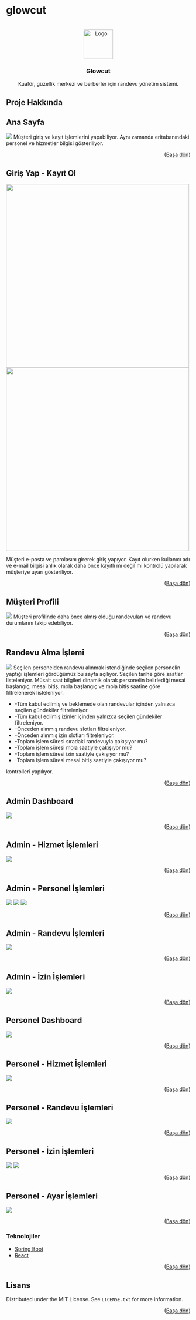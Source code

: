 # glowcut
<div id="top"></div>
<!-- PROJECT LOGO -->
<br />
<div align="center">
  <a>
    <img src="https://raw.githubusercontent.com/emrecanAy/appointment-system-client/master/src/global/gc1.png" alt="Logo" width="80" height="80">
  </a>

<h3 align="center">Glowcut</h3>

  <p align="center">
    Kuaför, güzellik merkezi ve berberler için randevu yönetim sistemi.
  </p>
</div>


<!-- ABOUT THE PROJECT -->
## Proje Hakkında

## Ana Sayfa

<img src="https://raw.githubusercontent.com/emrecanAy/appointment-system-client/master/screenshots/landing-page.png" />
Müşteri giriş ve kayıt işlemlerini yapabiliyor. Aynı zamanda eritabanındaki personel ve hizmetler bilgisi gösteriliyor. 

<p align="right">(<a href="#top">Başa dön</a>)</p>


## Giriş Yap - Kayıt Ol
<p float="left">
<img width="500" src="https://raw.githubusercontent.com/emrecanAy/appointment-system-client/master/screenshots/login.png" />
<img width="500" src="https://raw.githubusercontent.com/emrecanAy/appointment-system-client/master/screenshots/register.png" />
</p>
Müşteri e-posta ve parolasını girerek giriş yapıyor. 
Kayıt olurken kullanıcı adı ve e-mail bilgisi anlık olarak daha önce kayıtlı mı değil mi kontrolü yapılarak müşteriye uyarı gösteriliyor.

<p align="right">(<a href="#top">Başa dön</a>)</p>

## Müşteri Profili

<img src="https://raw.githubusercontent.com/emrecanAy/appointment-system-client/master/screenshots/customer-profile.png" />
Müşteri profilinde daha önce almış olduğu randevuları ve randevu durumlarını takip edebiliyor.

<p align="right">(<a href="#top">Başa dön</a>)</p>

## Randevu Alma İşlemi

<img src="https://raw.githubusercontent.com/emrecanAy/appointment-system-client/master/screenshots/appointment-hours.png" />
Seçilen personelden randevu alınmak istendiğinde seçilen personelin yaptığı işlemleri gördüğümüz bu sayfa açılıyor. Seçilen tarihe göre saatler listeleniyor. 
Müsait saat bilgileri dinamik olarak personelin belirlediği mesai başlangıç, mesai bitiş, mola başlangıç ve mola bitiş saatine göre filtrelenerek listeleniyor.
<ul>
    <li>-Tüm kabul edilmiş ve beklemede olan randevular içinden yalnızca seçilen gündekiler filtreleniyor.</li>
    <li>-Tüm kabul edilmiş izinler içinden yalnızca seçilen gündekiler filtreleniyor.</li>
    <li>-Önceden alınmış randevu slotları filtreleniyor.</li>
    <li>-Önceden alınmış izin slotları filtreleniyor.</li>
    <li>-Toplam işlem süresi sıradaki randevuyla çakışıyor mu?</li>
    <li>-Toplam işlem süresi mola saatiyle çakışıyor mu?</li>
    <li>-Toplam işlem süresi izin saatiyle çakışıyor mu?</li>
    <li>-Toplam işlem süresi mesai bitiş saatiyle çakışıyor mu?</li>
</ul>

kontrolleri yapılıyor.

<p align="right">(<a href="#top">Başa dön</a>)</p>

## Admin Dashboard

<img src="https://raw.githubusercontent.com/emrecanAy/appointment-system-client/master/screenshots/admin-dashboard.png" />

<p align="right">(<a href="#top">Başa dön</a>)</p>

## Admin - Hizmet İşlemleri

<img src="https://raw.githubusercontent.com/emrecanAy/appointment-system-client/master/screenshots/admin-dashboard-services.png" />

<p align="right">(<a href="#top">Başa dön</a>)</p>

## Admin - Personel İşlemleri

<img src="https://raw.githubusercontent.com/emrecanAy/appointment-system-client/master/screenshots/admin-dashboard-staff.png" />
<img src="https://raw.githubusercontent.com/emrecanAy/appointment-system-client/master/screenshots/admin-dashboard-staffdetail.png" />
<img src="https://raw.githubusercontent.com/emrecanAy/appointment-system-client/master/screenshots/admin-dashboard-staffconfigs.png" />

<p align="right">(<a href="#top">Başa dön</a>)</p>

## Admin - Randevu İşlemleri

<img src="https://raw.githubusercontent.com/emrecanAy/appointment-system-client/master/screenshots/admin-dashboard-appointments.png" />

<p align="right">(<a href="#top">Başa dön</a>)</p>

## Admin - İzin İşlemleri

<img src="https://raw.githubusercontent.com/emrecanAy/appointment-system-client/master/screenshots/admin-dashboard-permissions.png" />

<p align="right">(<a href="#top">Başa dön</a>)</p>

## Personel Dashboard

<img src="https://raw.githubusercontent.com/emrecanAy/appointment-system-client/master/screenshots/staff-dashboard.png" />

<p align="right">(<a href="#top">Başa dön</a>)</p>

## Personel - Hizmet İşlemleri

<img src="https://raw.githubusercontent.com/emrecanAy/appointment-system-client/master/screenshots/staff-dashboard-services.png" />

<p align="right">(<a href="#top">Başa dön</a>)</p>

## Personel - Randevu İşlemleri

<img src="https://raw.githubusercontent.com/emrecanAy/appointment-system-client/master/screenshots/staff-dashboard-appointments.png" />

<p align="right">(<a href="#top">Başa dön</a>)</p>

## Personel - İzin İşlemleri

<img src="https://raw.githubusercontent.com/emrecanAy/appointment-system-client/master/screenshots/staff-dashboard-permissions.png" />
<img src="https://raw.githubusercontent.com/emrecanAy/appointment-system-client/master/screenshots/staff-dashboard-addpermission.png" />

<p align="right">(<a href="#top">Başa dön</a>)</p>

## Personel - Ayar İşlemleri

<img src="https://raw.githubusercontent.com/emrecanAy/appointment-system-client/master/screenshots/images/staff-dashboard-settings.png" />

<p align="right">(<a href="#top">Başa dön</a>)</p>


### Teknolojiler

* [Spring Boot](https://spring.io/projects/spring-boot/)
* [React](https://react.dev/)

<p align="right">(<a href="#top">Başa dön</a>)</p>



<!-- LICENSE -->
## Lisans

Distributed under the MIT License. See `LICENSE.txt` for more information.

<p align="right">(<a href="#top">Başa dön</a>)</p>


